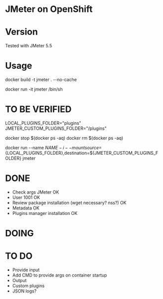 # JMeter on OpenShift

# Version

Tested with JMeter 5.5

# Usage

docker build -t jmeter . --no-cache

docker run -it jmeter /bin/sh

# TO BE VERIFIED
LOCAL_PLUGINS_FOLDER="plugins"
JMETER_CUSTOM_PLUGINS_FOLDER="/plugins"

docker stop $(docker ps -aq)
docker rm $(docker ps -aq)

docker run --name ${NAME} -i --mount source=${LOCAL_PLUGINS_FOLDER},destination=${JMETER_CUSTOM_PLUGINS_FOLDER} jmeter


# DONE

- Check args JMeter OK
- User 1001 OK
- Review package installation (wget necessary? nss?) OK
- Metadata OK
- Plugins manager installation OK

# DOING



# TO DO

- Provide input
- Add CMD to provide args on container startup
- Output
- Custom plugins
- JSON logs?
